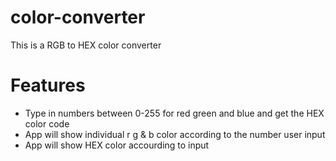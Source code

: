 # color-converter
This is a RGB to HEX color converter

# Features
- Type in numbers between 0-255 for red green and blue and get the HEX color code
- App will show individual r g & b color according to the number user input
- App will show HEX color accourding to input
